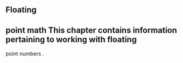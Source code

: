 #
Floating
-
point
math
This
chapter
contains
information
pertaining
to
working
with
floating
-
point
numbers
.
